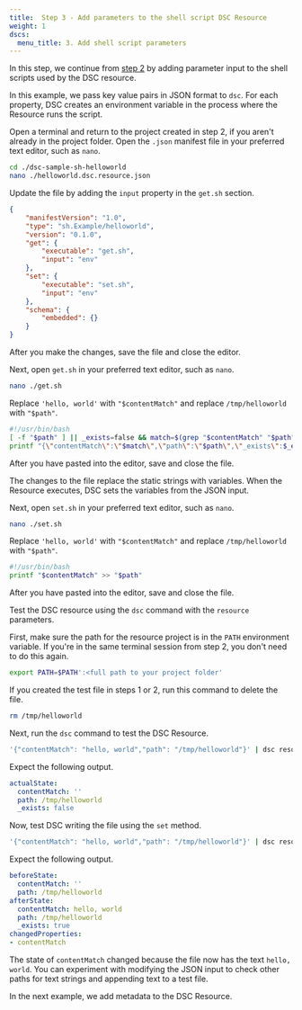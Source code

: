 ```yaml
---
title:  Step 3 - Add parameters to the shell script DSC Resource
weight: 1
dscs:
  menu_title: 3. Add shell script parameters
---
```


In this step, we continue from [step 2](./2-functional.md) by adding parameter input to the shell
scripts used by the DSC resource.

In this example, we pass key value pairs in JSON format to `dsc`. For each property, DSC creates an
environment variable in the process where the Resource runs the script.

Open a terminal and return to the project created in step 2, if you aren't already in the project
folder. Open the `.json` manifest file in your preferred text editor, such as `nano`.

```sh
cd ./dsc-sample-sh-helloworld
nano ./helloworld.dsc.resource.json
```

Update the file by adding the `input` property in the `get.sh` section.

```json
{
    "manifestVersion": "1.0",
    "type": "sh.Example/helloworld",
    "version": "0.1.0",
    "get": {
        "executable": "get.sh",
        "input": "env"
    },
    "set": {
        "executable": "set.sh",
        "input": "env"
    },
    "schema": {
        "embedded": {}
    }
}
```

After you make the changes, save the file and close the editor.

Next, open `get.sh` in your preferred text editor, such as `nano`.

```sh
nano ./get.sh
```

Replace `'hello, world'` with `"$contentMatch"` and replace `/tmp/helloworld` with `"$path"`.

```sh
#!/usr/bin/bash
[ -f "$path" ] || _exists=false && match=$(grep "$contentMatch" "$path")
printf "{\"contentMatch\":\"$match\",\"path\":\"$path\",\"_exists\":$_exists}"
```

After you have pasted into the editor, save and close the file.

The changes to the file replace the static strings with variables. When the Resource executes, DSC
sets the variables from the JSON input.

Next, open `set.sh` in your preferred text editor, such as `nano`.

```sh
nano ./set.sh
```

Replace `'hello, world'` with `"$contentMatch"` and replace `/tmp/helloworld` with `"$path"`.

```sh
#!/usr/bin/bash
printf "$contentMatch" >> "$path"
```

After you have pasted into the editor, save and close the file.

Test the DSC resource using the `dsc` command with the `resource` parameters.

First, make sure the path for the resource project is in the `PATH` environment variable. If you're
in the same terminal session from step 2, you don't need to do this again.

```sh
export PATH=$PATH':<full path to your project folder'
```

If you created the test file in steps 1 or 2, run this command to delete the file.

```sh
rm /tmp/helloworld
```

Next, run the `dsc` command to test the DSC Resource.

```sh
'{"contentMatch": "hello, world","path": "/tmp/helloworld"}' | dsc resource get --resource sh.Example/helloworld
```

Expect the following output.

```yaml
actualState:
  contentMatch: ''
  path: /tmp/helloworld
  _exists: false
```

Now, test DSC writing the file using the `set` method.

```sh
'{"contentMatch": "hello, world","path": "/tmp/helloworld"}' | dsc resource set --resource sh.Example/helloworld
```

Expect the following output.

```yaml
beforeState:
  contentMatch: ''
  path: /tmp/helloworld
afterState:
  contentMatch: hello, world
  path: /tmp/helloworld
  _exists: true
changedProperties:
- contentMatch
```

The state of `contentMatch` changed because the file now has the text `hello, world`. You can
experiment with modifying the JSON input to check other paths for text strings and appending text
to a test file.

In the next example, we add metadata to the DSC Resource.
